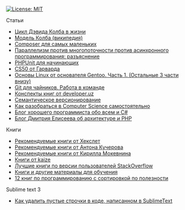 [![License: MIT](https://img.shields.io/badge/License-MIT-yellow.svg)](https://opensource.org/licenses/MIT)

Статьи

- [Цикл Дэвида Колба в жизни](https://habr.com/ru/post/159321/)
- [Модель Колба (википедия)](https://ru.wikipedia.org/wiki/%D0%9C%D0%BE%D0%B4%D0%B5%D0%BB%D1%8C_%D0%9A%D0%BE%D0%BB%D0%B1%D0%B0)
- [Composer для самых маленьких](https://habr.com/ru/post/439200/)
- [Параллелизм против многопоточности против асинхронного программирования: разъяснение](https://habr.com/ru/post/337528/)
- [PHPUnit для начинающих](https://phpprofi.ru/blogs/post/24)
- [CS50 от Гарварда](https://javarush.ru/quests/QUEST_HARVARD_CS50)
- [Основы Linux от основателя Gentoo. Часть 1. (Остальные 3 части внизу)](https://habr.com/ru/post/99041/)
- [Git для чайников. Работа в команде](https://habr.com/ru/post/440816/)
- [Конспекты книг от developer.uz](http://developer.uz)
- [Семантическое версионирование](https://semver.org/lang/ru/)
- [Как разобраться в Computer Science самостоятельно](https://tproger.ru/curriculum/computer-science-step-by-step/)
- [Блог хорошего программиста обо всем и C#](http://sergeyteplyakov.blogspot.com/)
- [Блог Дмитрия Елисеева об архитектуре и PHP](https://elisdn.ru)

Книги

- [Рекомендуемые книги от Хекслет](https://github.com/ipkroks/articles/blob/master/Books.md)
- [Рекомендуемые книги от Антона Кучерова](https://idexter.ru/books/)
- [Рекомендуемые книги от Кирилла Мокевнина](https://github.com/mokevnin/railsify/wiki/Books)
- [Книги от kaize](https://github.com/kaize/kaize.github.io/blob/master/pages/books.md)
- [Лучшие книги по версии пользователей StackOverflow](http://www.dev-books.com)
- [Книги и другие материалы для обучения](https://ru.stackoverflow.com/questions/454683/Книги-и-другие-материалы-для-обучения)
- [12 книг по программированию с сортировкой по полезности](https://www.quora.com/What-are-some-books-a-programmer-must-read)

Sublime text 3

- [Как удалить пустые строчки в коде, написанном в SublimeText](http://blogo-daru.ru/2015/10/07/kak-udalit-pustye-strochki-v-kode-napisannom-v-sublimetext/)
